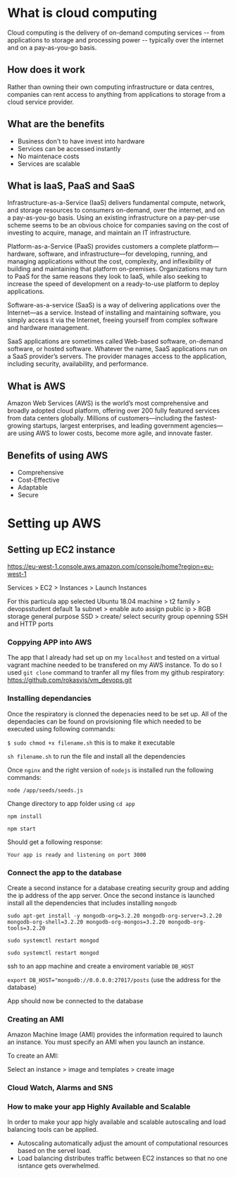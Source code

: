 # What is cloud computing

Cloud computing is the delivery of on-demand computing services -- from applications to storage and processing power -- typically over the internet and on a pay-as-you-go basis.

## How does it work

Rather than owning their own computing infrastructure or data centres, companies can rent access to anything from applications to storage from a cloud service provider.

## What are the benefits

- Business don't to have invest into hardware
- Services can be accessed instantly 
- No maintenace costs
- Services are scalable 

## What is IaaS, PaaS and SaaS

Infrastructure-as-a-Service (IaaS) delivers fundamental compute, network, and storage resources to consumers on-demand, over the internet, and on a pay-as-you-go basis. Using an existing infrastructure on a pay-per-use scheme seems to be an obvious choice for companies saving on the cost of investing to acquire, manage, and maintain an IT infrastructure. 

Platform-as-a-Service (PaaS) provides customers a complete platform—hardware, software, and infrastructure—for developing, running, and managing applications without the cost, complexity, and inflexibility of building and maintaining that platform on-premises. Organizations may turn to PaaS for the same reasons they look to IaaS, while also seeking to increase the speed of development on a ready-to-use platform to deploy applications.

Software-as-a-service (SaaS) is a way of delivering applications over the Internet—as a service. Instead of installing and maintaining software, you simply access it via the Internet, freeing yourself from complex software and hardware management.

SaaS applications are sometimes called Web-based software, on-demand software, or hosted software. Whatever the name, SaaS applications run on a SaaS provider’s servers. The provider manages access to the application, including security, availability, and performance.

## What is AWS

Amazon Web Services (AWS) is the world’s most comprehensive and broadly adopted cloud platform, offering over 200 fully featured services from data centers globally. Millions of customers—including the fastest-growing startups, largest enterprises, and leading government agencies—are using AWS to lower costs, become more agile, and innovate faster.

## Benefits of using AWS

- Comprehensive
- Cost-Effective
- Adaptable
- Secure

# Setting up AWS

## Setting up EC2 instance

https://eu-west-1.console.aws.amazon.com/console/home?region=eu-west-1

Services > EC2 > Instances > Launch Instances 

For this particula app selected Ubuntu 18.04 machine > t2 family > devopsstudent default 1a subnet > enable auto assign public ip > 8GB storage general purpose SSD > create/ select security group openning SSH and HTTP ports


### Coppying APP into AWS

The app that I already had set up on my `localhost` and tested on a virtual vagrant machine needed to be transfered on my AWS instance. To do so I used `git clone` command to tranfer all my files from my github respiratory: https://github.com/rokasvis/vm_devops.git

### Installing dependancies

Once the respiratory is clonned the depenacies need to be set up. All of the dependacies can be found on provisioning file which needed to be executed using following commands:

`$ sudo chmod +x filename.sh` this is to make it executable

`sh filename.sh` to run the file and install all the dependencies

Once `nginx` and the right version of `nodejs` is installed run the following commands: 

`node /app/seeds/seeds.js` 

Change directory to app folder using `cd app`

`npm install`

`npm start`

Should get a following response:

`Your app is ready and listening on port 3000`

### Connect the app to the database

Create a second instance for a database creating security group and adding the ip address of the app server. Once the second instance is launched install all the dependencies that includes installing `mongodb`

`sudo apt-get install -y mongodb-org=3.2.20 mongodb-org-server=3.2.20 mongodb-org-shell=3.2.20 mongodb-org-mongos=3.2.20 mongodb-org-tools=3.2.20`

`sudo systemctl restart mongod`

`sudo systemctl restart mongod`

ssh to an app machine and create a enviroment variable `DB_HOST`

`export DB_HOST="mongodb://0.0.0.0:27017/posts` (use the address for the database)

App should now be connected to the database

### Creating an AMI

Amazon Machine Image (AMI) provides the information required to launch an instance. You must specify an AMI when you launch an instance.

To create an AMI:

Select an instance > image and templates > create image 

### Cloud Watch, Alarms and SNS

### How to make your app Highly Available and Scalable

In order to make your app higly available and scalable autoscaling and load balancing tools can be applied. 

- Autoscaling automatically adjust the amount of computational resources based on the servel load.
- Load balancing distributes traffic between EC2 instances so that no one isntance gets overwhelmed.





